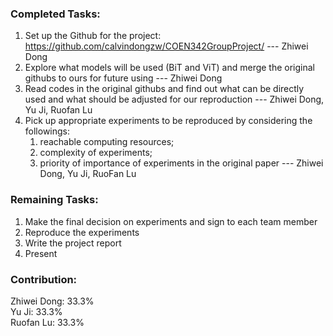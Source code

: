 ### Completed Tasks:
1. Set up the Github for the project: https://github.com/calvindongzw/COEN342GroupProject/ --- Zhiwei Dong
2. Explore what models will be used (BiT and ViT) and merge the original githubs to ours for future using --- Zhiwei Dong
3. Read codes in the original githubs and find out what can be directly used and what should be adjusted for our reproduction --- Zhiwei Dong, Yu Ji, Ruofan Lu
4. Pick up appropriate experiments to be reproduced by considering the followings: 
    1) reachable computing resources;
    2) complexity of experiments;
    3) priority of importance of experiments in the original paper --- Zhiwei Dong, Yu Ji, RuoFan Lu

### Remaining Tasks:
1. Make the final decision on experiments and sign to each team member
2. Reproduce the experiments
3. Write the project report
4. Present

### Contribution:
Zhiwei Dong: 33.3% \
Yu Ji: 33.3% \
Ruofan Lu: 33.3% 
